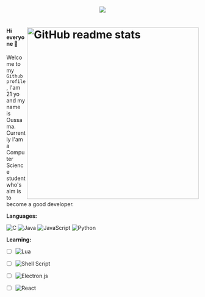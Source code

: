 
<h1 align="center"><img src="https://readme-typing-svg.herokuapp.com?font=Jetbrains+Mono&color=%231479BD&size=22&vCenter=true&width=555&height=54&lines=Welcome+to+my+Github+profile."></img><h1>

<img src="https://github-readme-stats.vercel.app/api?username=NinjaCoder90&theme=dark&show_icons=true" alt="GitHub readme stats" width=450px align="right"/>
 
#### Hi everyone 🌟 
Welcome to my ``Github profile``, I'am 21 yo and my name is Oussama.
Currently I'am a Computer Science student who's aim is to become a good developer.

**Languages:**  
 
![C](https://img.shields.io/badge/c-%2300599C.svg?style=for-the-badge&logo=c&logoColor=white)
![Java](https://img.shields.io/badge/java-%23ED8B00.svg?style=for-the-badge&logo=java&logoColor=white)
![JavaScript](https://img.shields.io/badge/javascript-%23323330.svg?style=for-the-badge&logo=javascript&logoColor=%23F7DF1E)
![Python](https://img.shields.io/badge/python-3670A0?style=for-the-badge&logo=python&logoColor=ffdd54)

**Learning:**

- [ ] ![Lua](https://img.shields.io/badge/lua-%232C2D72.svg?style=for-the-badge&logo=lua&logoColor=white)
- [ ] ![Shell Script](https://img.shields.io/badge/shell_script-%23121011.svg?style=for-the-badge&logo=gnu-bash&logoColor=white)
- [ ] ![Electron.js](https://img.shields.io/badge/Electron-191970?style=for-the-badge&logo=Electron&logoColor=white)
- [ ] ![React](https://img.shields.io/badge/react-%2320232a.svg?style=for-the-badge&logo=react&logoColor=%2361DAFB)
 
 
<!-- <code><img height="20" src="https://github.com/NinjaCoder90/NinjaCoder90/blob/21739277239243fafb46884bd5d551205bb9a159/images/js.png"></code>
<code><img height="20" src="https://github.com/NinjaCoder90/NinjaCoder90/blob/21739277239243fafb46884bd5d551205bb9a159/images/java.png"></code>
<code><img height="20" src="https://github.com/NinjaCoder90/NinjaCoder90/blob/21739277239243fafb46884bd5d551205bb9a159/images/python.png"></code> -->
